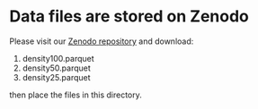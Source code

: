# Data files are stored on Zenodo

Please visit our [Zenodo repository](https://doi.org/10.5281/zenodo.11223073) and download:
1. density100.parquet
2. density50.parquet
3. density25.parquet

then place the files in this directory.
